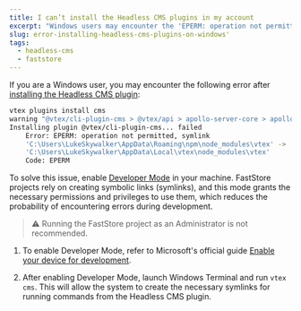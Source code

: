 ```yaml
---
title: I can’t install the Headless CMS plugins in my account
excerpt: "Windows users may encounter the 'EPERM: operation not permitted' error during the installation of the Headless CMS plugin."
slug: error-installing-headless-cms-plugins-on-windows'
tags:
  - headless-cms
  - faststore
---
```


If you are a Windows user, you may encounter the following error after [installing the Headless CMS plugin](https://developers.vtex.com/docs/guides/faststore/headless-cms-1-configuring-the-vtex-account#step-1-setting-up-the-command-line-environment):

```sh
vtex plugins install cms
warning "@vtex/cli-plugin-cms > @vtex/api > apollo-server-core > apollo-graphql@0.9.5" has incorrect peer dependency "graphql@^14.2.1 || ^15.0.0".
Installing plugin @vtex/cli-plugin-cms... failed
    Error: EPERM: operation not permitted, symlink
    'C:\Users\LukeSkywalker\AppData\Roaming\npm\node_modules\vtex' ->
    'C:\Users\LukeSkywalker\AppData\Local\vtex\node_modules\vtex'
    Code: EPERM
```

To solve this issue, enable [Developer Mode](https://docs.microsoft.com/en-us/windows/uwp/get-started/enable-your-device-for-development#accessing-settings-for-developers) in your machine.
FastStore projects rely on creating symbolic links (symlinks), and this mode grants the necessary permissions and privileges to use them, which reduces the probability of encountering errors during development.

> ⚠️ Running the FastStore project as an Administrator is not recommended.

1. To enable Developer Mode, refer to Microsoft's official guide [Enable your device for development](https://learn.microsoft.com/en-us/windows/apps/get-started/enable-your-device-for-development#accessing-settings-for-developers).

2. After enabling Developer Mode, launch Windows Terminal and run `vtex cms`. This will allow the system to create the necessary symlinks for running commands from the Headless CMS plugin.
